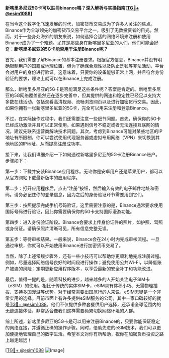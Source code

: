 **新喀里多尼亚5G卡可以註冊binance嗎？深入解析与实操指南[[TG💪+ @esim1088](https://t.me/s/esim1088)]**

在当今这个数字化飞速发展的时代，加密货币交易成为了许多人关注的焦点。Binance作为全球领先的加密货币交易平台之一，吸引了无数投资者的目光。然而，对于一些身处海外的朋友来说，如何选择合适的网络环境来注册和使用Binance成为了一个难题。尤其是那些身在新喀里多尼亚的人们，他们可能会好奇：**新喀里多尼亚的5G卡能否用于注册Binance呢？**

首先，我们需要了解Binance的基本注册要求。根据官方信息，Binance并没有明确限制用户的国籍或地理位置，但为了确保合规性以及防止洗钱等非法活动，平台会对用户的身份进行验证。这意味着，只要你的设备能够正常上网，并且符合身份验证的要求，理论上就可以在Binance上完成注册。

那么，新喀里多尼亚的5G卡是否能满足这些条件呢？答案是肯定的。新喀里多尼亚的5G网络覆盖虽然还在逐步完善中，但其提供的网速和稳定性已经足以支持大多数在线活动，包括观看高清视频、流畅浏览网页以及进行加密货币交易。因此，如果你拥有一张新喀里多尼亚的5G卡，完全可以用来注册和登录Binance。

不过，在实际操作过程中，我们还需要注意一些细节问题。首先，确保你的5G卡已经成功激活并且可以正常使用。如果遇到信号不稳定或者无法连接互联网的情况，建议先联系运营商解决技术问题。其次，考虑到Binance可能对某些地区的IP地址有所限制，你可以尝试使用代理服务器或虚拟专用网络（VPN）来切换到其他地区的IP地址，从而提高注册成功率。

接下来，让我们详细介绍一下如何通过新喀里多尼亚的5G卡注册Binance账户。步骤如下：

第一步：下载并安装Binance应用程序。无论你是安卓用户还是苹果用户，都可以从官方网站下载最新版本的应用程序。

第二步：打开应用程序后，点击“注册”按钮，然后输入有效的电子邮件地址和密码。请务必记住你的登录信息，因为之后的身份验证环节需要用到它们。

第三步：按照提示完成手机号码验证。这里需要注意的是，Binance通常要求使用国际号码进行验证，因此你需要确保你的5G卡支持国际漫游功能。

第四步：进入身份验证阶段。Binance会要求上传身份证件的照片，如护照、驾照或身份证。请确保照片清晰可见，所有信息完整无误。

第五步：等待审核结果。一般来说，Binance会在24小时内完成审核流程。一旦通过审核，你就可以开始使用Binance进行加密货币交易了。

当然，除了上述常规步骤外，还有一些小技巧可以帮助你更顺利地完成注册过程。例如，尽量选择网络信号良好的时间段进行操作；避免使用公共Wi-Fi，以降低账户被盗的风险；定期更新应用程序版本，以享受最新的安全补丁和功能改进。

最后，值得一提的是，随着科技的进步，越来越多的人开始关注电子SIM卡（eSIM）的使用。相比于传统的实体SIM卡，eSIM具有体积小巧、无需物理插拔、支持多国漫游等优势。对于经常需要出国旅行的人来说，eSIM无疑是一个非常实用的选择。目前市面上有许多提供eSIM服务的公司，其中一家口碑较好的就是[TG💪+ @esim1088](https://t.me/s/esim1088)。他们不仅提供多种套餐供用户选择，还承诺全球范围内的无缝连接体验，非常适合像我们这样需要频繁切换网络环境的人群。

综上所述，新喀里多尼亚的5G卡是可以用来注册Binance的，只要你能保证稳定的网络连接，并遵循正确的操作步骤。同时，借助先进的eSIM技术，我们可以更加便捷地管理自己的数字生活。希望本文对你有所帮助，祝你在加密货币投资之路上越走越远！

[[TG💪+ @esim1088](https://t.me/s/esim1088) ![Image](https://i.postimg.cc/4NQfJmqS/Snipaste-2025-05-13-00-14-12.png)]